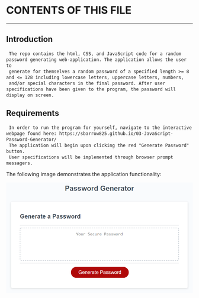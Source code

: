# CONTENTS OF THIS FILE
---------------------

## Introduction
```
 The repo contains the html, CSS, and JavaScript code for a random password generating web-application. The application allows the user to
 generate for themselves a random password of a specified length >= 8 and <= 128 including lowercase letters, uppercase letters, numbers,
 and/or special characters in the final password. After user specifications have been given to the program, the password will display on screen.
 ```
## Requirements
```
 In order to run the program for yourself, navigate to the interactive webpage found here: https://sbarrow825.github.io/03-JavaScript-Password-Generator/
 The application will begin upon clicking the red "Generate Password" button.
 User specifications will be implemented through browser prompt messagers.
```

The following image demonstrates the application functionality:

![password generator demo](./03-javascript-homework-demo.png)
